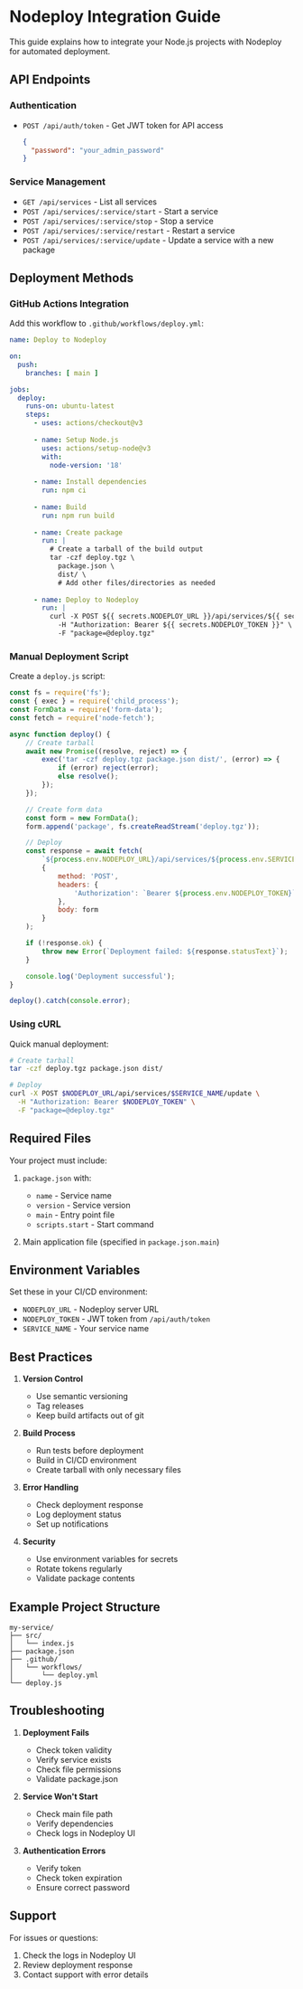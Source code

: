 # Nodeploy Integration Guide

This guide explains how to integrate your Node.js projects with Nodeploy for automated deployment.

## API Endpoints

### Authentication
- `POST /api/auth/token` - Get JWT token for API access
  ```json
  {
    "password": "your_admin_password"
  }
  ```

### Service Management
- `GET /api/services` - List all services
- `POST /api/services/:service/start` - Start a service
- `POST /api/services/:service/stop` - Stop a service
- `POST /api/services/:service/restart` - Restart a service
- `POST /api/services/:service/update` - Update a service with a new package

## Deployment Methods

### GitHub Actions Integration

Add this workflow to `.github/workflows/deploy.yml`:

```yaml
name: Deploy to Nodeploy

on:
  push:
    branches: [ main ]

jobs:
  deploy:
    runs-on: ubuntu-latest
    steps:
      - uses: actions/checkout@v3
      
      - name: Setup Node.js
        uses: actions/setup-node@v3
        with:
          node-version: '18'
          
      - name: Install dependencies
        run: npm ci
        
      - name: Build
        run: npm run build
        
      - name: Create package
        run: |
          # Create a tarball of the build output
          tar -czf deploy.tgz \
            package.json \
            dist/ \
            # Add other files/directories as needed
            
      - name: Deploy to Nodeploy
        run: |
          curl -X POST ${{ secrets.NODEPLOY_URL }}/api/services/${{ secrets.SERVICE_NAME }}/update \
            -H "Authorization: Bearer ${{ secrets.NODEPLOY_TOKEN }}" \
            -F "package=@deploy.tgz"
```

### Manual Deployment Script

Create a `deploy.js` script:

```javascript
const fs = require('fs');
const { exec } = require('child_process');
const FormData = require('form-data');
const fetch = require('node-fetch');

async function deploy() {
    // Create tarball
    await new Promise((resolve, reject) => {
        exec('tar -czf deploy.tgz package.json dist/', (error) => {
            if (error) reject(error);
            else resolve();
        });
    });

    // Create form data
    const form = new FormData();
    form.append('package', fs.createReadStream('deploy.tgz'));

    // Deploy
    const response = await fetch(
        `${process.env.NODEPLOY_URL}/api/services/${process.env.SERVICE_NAME}/update`,
        {
            method: 'POST',
            headers: {
                'Authorization': `Bearer ${process.env.NODEPLOY_TOKEN}`
            },
            body: form
        }
    );

    if (!response.ok) {
        throw new Error(`Deployment failed: ${response.statusText}`);
    }

    console.log('Deployment successful');
}

deploy().catch(console.error);
```

### Using cURL

Quick manual deployment:

```bash
# Create tarball
tar -czf deploy.tgz package.json dist/

# Deploy
curl -X POST $NODEPLOY_URL/api/services/$SERVICE_NAME/update \
  -H "Authorization: Bearer $NODEPLOY_TOKEN" \
  -F "package=@deploy.tgz"
```

## Required Files

Your project must include:

1. `package.json` with:
   - `name` - Service name
   - `version` - Service version
   - `main` - Entry point file
   - `scripts.start` - Start command

2. Main application file (specified in `package.json.main`)

## Environment Variables

Set these in your CI/CD environment:

- `NODEPLOY_URL` - Nodeploy server URL
- `NODEPLOY_TOKEN` - JWT token from `/api/auth/token`
- `SERVICE_NAME` - Your service name

## Best Practices

1. **Version Control**
   - Use semantic versioning
   - Tag releases
   - Keep build artifacts out of git

2. **Build Process**
   - Run tests before deployment
   - Build in CI/CD environment
   - Create tarball with only necessary files

3. **Error Handling**
   - Check deployment response
   - Log deployment status
   - Set up notifications

4. **Security**
   - Use environment variables for secrets
   - Rotate tokens regularly
   - Validate package contents

## Example Project Structure

```
my-service/
├── src/
│   └── index.js
├── package.json
├── .github/
│   └── workflows/
│       └── deploy.yml
└── deploy.js
```

## Troubleshooting

1. **Deployment Fails**
   - Check token validity
   - Verify service exists
   - Check file permissions
   - Validate package.json

2. **Service Won't Start**
   - Check main file path
   - Verify dependencies
   - Check logs in Nodeploy UI

3. **Authentication Errors**
   - Verify token
   - Check token expiration
   - Ensure correct password

## Support

For issues or questions:
1. Check the logs in Nodeploy UI
2. Review deployment response
3. Contact support with error details 